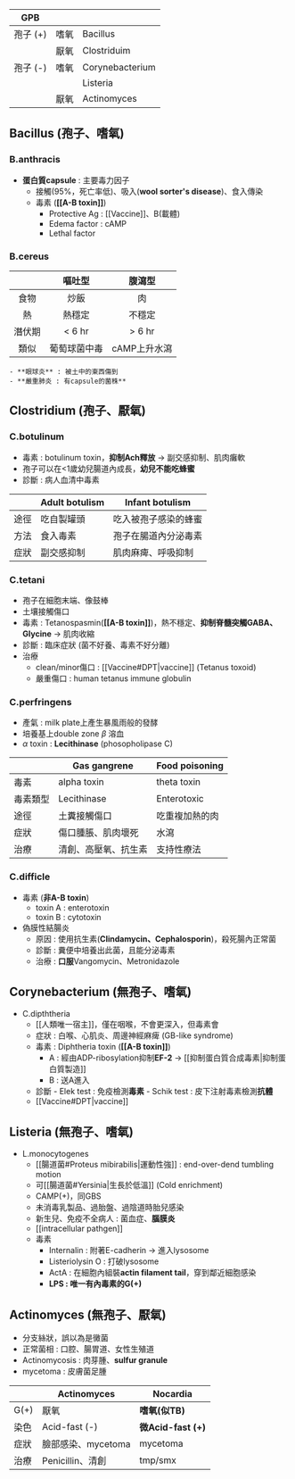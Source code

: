 | GPB      |      |                 |
|----------|------|-----------------|
| 孢子 (+) | 嗜氧 | Bacillus        |
|          | 厭氧 | Clostriduim     |
| 孢子 (-) | 嗜氧 | Corynebacterium |
|          |      |  Listeria       |
|          | 厭氧 | Actinomyces     |
## Bacillus (孢子、嗜氧)
### B.anthracis
- **蛋白質capsule** : 主要毒力因子
	- 接觸(95%，死亡率低)、吸入(**wool sorter's disease**)、食入傳染
	- 毒素 (**[[A-B toxin]]**)
		- Protective Ag : [[Vaccine]]、B(載體)
		- Edema factor : cAMP
		- Lethal factor
### B.cereus
|        |    嘔吐型    |    腹瀉型    |
|:------:|:------------:|:------------:|
|  食物  |     炒飯     |      肉      |
|   熱   |    熱穩定    |    不穩定    |
| 潛伏期 |    < 6 hr    |    > 6 hr    |
|  類似  | 葡萄球菌中毒 | cAMP上升水瀉 |
	- **眼球炎** : 被土中的東西傷到
	- **嚴重肺炎 : 有capsule的菌株**
## Clostridium (孢子、厭氧)
### C.botulinum
- 毒素 : botulinum toxin，**抑制Ach釋放** -> 副交感抑制、肌肉癱軟
- 孢子可以在<1歲幼兒腸道內成長，**幼兒不能吃蜂蜜**
- 診斷 : 病人血清中毒素

|      | Adult botulism | Infant botulism      |
|------|----------------|----------------------|
| 途徑 | 吃自製罐頭     | 吃入被孢子感染的蜂蜜 |
| 方法 | 食入毒素       | 孢子在腸道內分泌毒素 |
| 症狀 | 副交感抑制     | 肌肉麻痺、呼吸抑制   |
### C.tetani
- 孢子在細胞末端、像鼓棒
- 土壤接觸傷口
- 毒素 : Tetanospasmin(**[[A-B toxin]]**)，熱不穩定、**抑制脊髓突觸GABA、Glycine** -> 肌肉收縮
- 診斷 : 臨床症狀 (菌不好養、毒素不好分離)
- 治療
	- clean/minor傷口 : [[Vaccine#DPT|vaccine]] (Tetanus toxoid)
	- 嚴重傷口 : human tetanus immune globulin
### C.perfringens
- 產氣 : milk plate上產生暴風雨般的發酵
- 培養基上double zone $\beta$ 溶血
- $\alpha$ toxin : **Lecithinase** (phosopholipase C)

|          | Gas gangrene         | Food poisoning |
|----------|----------------------|----------------|
| 毒素     | alpha toxin          | theta toxin    |
| 毒素類型 | Lecithinase          | Enterotoxic    |
| 途徑     | 土糞接觸傷口         | 吃重複加熱的肉 |
| 症狀     | 傷口腫脹、肌肉壞死    | 水瀉           |
| 治療     | 清創、高壓氧、抗生素 | 支持性療法     |
### C.difficle
- 毒素 (**非A-B toxin**)
	- toxin A : enterotoxin
	- toxin B : cytotoxin
- 偽膜性結腸炎
	- 原因 : 使用抗生素(**Clindamycin、Cephalosporin**)，殺死腸內正常菌
	- 診斷 : 糞便中培養出此菌，且能分泌毒素
	- 治療 : **口服**Vangomycin、Metronidazole
## Corynebacterium (無孢子、嗜氧)
*  C.dipththeria
	- [[人類唯一宿主]]，僅在咽喉，不會更深入，但毒素會
	- 症狀 : 白喉、心肌炎、周邊神經麻痺 (GB-like syndrome)
	- 毒素 : Diphtheria toxin (**[[A-B toxin]]**)
		- A : 經由ADP-ribosylation抑制**EF-2** -> [[抑制蛋白質合成毒素|抑制蛋白質製造]]
		- B : 送A進入
	- 診斷
			- Elek test : 免疫檢測**毒素**
			- Schik test : 皮下注射毒素檢測**抗體**
	- [[Vaccine#DPT|vaccine]]
## Listeria (無孢子、嗜氧)
- L.monocytogenes
	- [[腸道菌#Proteus mibirabilis|運動性強]] : end-over-dend tumbling motion
	- 可[[腸道菌#Yersinia|生長於低溫]] (Cold enrichment)
	- CAMP(+)，同GBS
	- 未消毒乳製品、過胎盤、過陰道時胎兒感染
	- 新生兒、免疫不全病人 : 菌血症、**腦膜炎**
	- [[intracellular pathgen]]
	- 毒素
		- Internalin : 附著E-cadherin -> 進入lysosome
		- Listeriolysin O : 打破lysosome
		- ActA : 在細胞內組裝**actin filament tail**，穿到鄰近細胞感染
		- **LPS : 唯一有內毒素的G(+)**
## Actinomyces (無孢子、厭氧)
- 分支絲狀，誤以為是黴菌
- 正常菌相 : 口腔、腸胃道、女性生殖道
- Actinomycosis : 肉芽腫、**sulfur granule**
- mycetoma : 皮膚菌足腫

|      | Actinomyces        | **Nocardia**       |
|------|--------------------|----------------|
| G(+) | 厭氧               | **嗜氧(似TB)**     |
| 染色 | Acid-fast (-)      | **微Acid-fast (+)**|
| 症狀 | 臉部感染、mycetoma | mycetoma       |
| 治療 | Penicillin、清創   | tmp/smx        |
